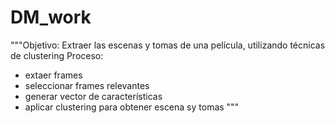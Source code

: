 # DM_work
"""Objetivo: Extraer las escenas y tomas de una película, utilizando técnicas de clustering
Proceso:
  - extaer frames
  - seleccionar frames relevantes
  - generar vector de características
  - aplicar clustering para obtener escena sy tomas
"""
